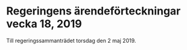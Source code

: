 # Regeringens ärendeförteckningar vecka 18, 2019

Till regeringssammanträdet torsdag den 2 maj 2019.

